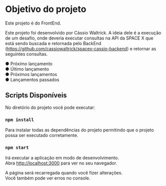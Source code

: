 # Objetivo do projeto

Este projeto é do FrontEnd.

Este projeto foi desenvolvido por Cássio Waltrick.
A ideia dele é a execução de um desafio, onde deveria executar consultas na API da SPACE X que está sendo buscada e retornada pelo BackEnd (https://github.com/cassiowaltrick/spacex-cassio-backend) e retornar as seguintes consultas.

● Próximo lançamento\
● Último lançamento\
● Próximos lançamentos\
● Lançamentos passados

## Scripts Disponíveis

No diretório do projeto você pode executar:

### `npm install`

Para instalar todas as dependências do projeto permitindo que o projeto possa ser executado corretamente.

### `npm start`

Irá executar a aplicação em modo de desenvolvimento.\
Abra [http://localhost:3000](http://localhost:3000) para ver no seu navegador.

A página será recarregada quando você fizer alterações.\
Você também pode ver erros no console.